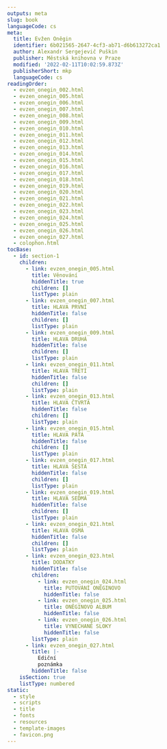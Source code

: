 ```yaml
---
outputs: meta
slug: book
languageCode: cs
meta:
  title: Evžen Oněgin
  identifier: 6b021565-2647-4cf3-ab71-d6b613272ca1
  author: Alexandr Sergejevič Puškin
  publisher: Městská knihovna v Praze
  modified: '2022-02-11T10:02:59.873Z'
  publisherShort: mkp
  languageCode: cs
readingOrder:
  - evzen_onegin_002.html
  - evzen_onegin_005.html
  - evzen_onegin_006.html
  - evzen_onegin_007.html
  - evzen_onegin_008.html
  - evzen_onegin_009.html
  - evzen_onegin_010.html
  - evzen_onegin_011.html
  - evzen_onegin_012.html
  - evzen_onegin_013.html
  - evzen_onegin_014.html
  - evzen_onegin_015.html
  - evzen_onegin_016.html
  - evzen_onegin_017.html
  - evzen_onegin_018.html
  - evzen_onegin_019.html
  - evzen_onegin_020.html
  - evzen_onegin_021.html
  - evzen_onegin_022.html
  - evzen_onegin_023.html
  - evzen_onegin_024.html
  - evzen_onegin_025.html
  - evzen_onegin_026.html
  - evzen_onegin_027.html
  - colophon.html
tocBase:
  - id: section-1
    children:
      - link: evzen_onegin_005.html
        title: Věnování
        hiddenTitle: true
        children: []
        listType: plain
      - link: evzen_onegin_007.html
        title: HLAVA PRVNÍ
        hiddenTitle: false
        children: []
        listType: plain
      - link: evzen_onegin_009.html
        title: HLAVA DRUHÁ
        hiddenTitle: false
        children: []
        listType: plain
      - link: evzen_onegin_011.html
        title: HLAVA TŘETÍ
        hiddenTitle: false
        children: []
        listType: plain
      - link: evzen_onegin_013.html
        title: HLAVA ČTVRTÁ
        hiddenTitle: false
        children: []
        listType: plain
      - link: evzen_onegin_015.html
        title: HLAVA PÁTÁ
        hiddenTitle: false
        children: []
        listType: plain
      - link: evzen_onegin_017.html
        title: HLAVA ŠESTÁ
        hiddenTitle: false
        children: []
        listType: plain
      - link: evzen_onegin_019.html
        title: HLAVA SEDMÁ
        hiddenTitle: false
        children: []
        listType: plain
      - link: evzen_onegin_021.html
        title: HLAVA OSMÁ
        hiddenTitle: false
        children: []
        listType: plain
      - link: evzen_onegin_023.html
        title: DODATKY
        hiddenTitle: false
        children:
          - link: evzen_onegin_024.html
            title: PUTOVÁNÍ ONĚGINOVO
            hiddenTitle: false
          - link: evzen_onegin_025.html
            title: ONĚGINOVO ALBUM
            hiddenTitle: false
          - link: evzen_onegin_026.html
            title: VYNECHANÉ SLOKY
            hiddenTitle: false
        listType: plain
      - link: evzen_onegin_027.html
        title: |-
          Ediční
          poznámka
        hiddenTitle: false
    isSection: true
    listType: numbered
static:
  - style
  - scripts
  - title
  - fonts
  - resources
  - template-images
  - favicon.png
---
```

